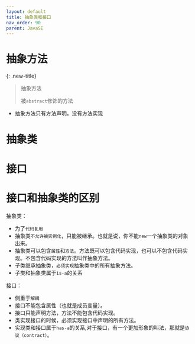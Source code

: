 ```yaml
---
layout: default
title: 抽象类和接口
nav_order: 90
parent: JavaSE
---
```


# 抽象方法

{: .new-title}
> 抽象方法
> 
> 被`abstract`修饰的方法

- 抽象方法只有方法声明，没有方法实现

# 抽象类

# 接口

# 接口和抽象类的区别

抽象类：

- 为了`代码复用`
- 抽象类`不允许被实例化`，只能被继承。也就是说，你不能`new`一个抽象类的对象出来。
- 抽象类可以包含`属性`和`方法`。方法既可以包含代码实现，也可以不包含代码实现。不包含代码实现的方法叫作抽象方法。
- 子类继承抽象类，`必须实现`抽象类中的所有抽象方法。
- 子类和抽象类属于`is-a`的关系

接口：

- 侧重于`解耦`
- 接口不能包含属性（也就是成员变量）。
- 接口只能声明方法，方法不能包含代码实现。
- 类实现接口的时候，必须实现接口中声明的所有方法。
- 实现类和接口属于`has-a`的关系,对于接口，有一个更加形象的叫法，那就是`协议（contract）`。

